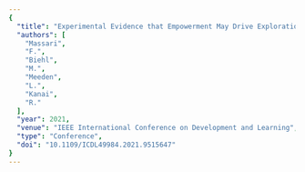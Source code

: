 ```yaml
---
{
  "title": "Experimental Evidence that Empowerment May Drive Exploration in Sparse-Reward Environments",
  "authors": [
    "Massari",
    "F.",
    "Biehl",
    "M.",
    "Meeden",
    "L.",
    "Kanai",
    "R."
  ],
  "year": 2021,
  "venue": "IEEE International Conference on Development and Learning",
  "type": "Conference",
  "doi": "10.1109/ICDL49984.2021.9515647"
}
---
```

